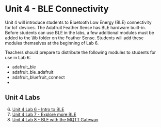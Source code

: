 # Unit 4 - BLE Connectivity

Unit 4 will introduce students to Bluetooth Low Energy (BLE) connectivity for IoT devices. 
The Adafruit Feather Sense has BLE hardware built-in.  Before students can use BLE in the labs, 
a few additional modules must be added to the \lib folder on the Feather Sense.  Students 
will add these modules themselves at the beginning of Lab 6.

Teachers should prepare to distribute the following modules to students for use in Lab 6:

* adafruit_ble
* adafruit_ble_adafruit
* adafruit_bluefruit_connect
* 
## Unit 4 Labs

6. [Unit 4 Lab 6 - Intro to BLE](Unit4L6/)
7. [Unit 4 Lab 7 - Explore more BLE](Unit4L7/)
8. [Unit 4 Lab 8 - BLE with the MQTT Gateway](Unit4L8/)
